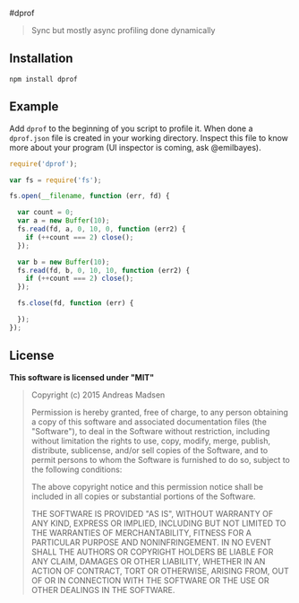 #dprof

> Sync but mostly async profiling done dynamically

## Installation

```sheel
npm install dprof
```

## Example

Add `dprof` to the beginning of you script to profile it. When done a `dprof.json` file is created in your working directory. Inspect this file
to know more about your program (UI inspector is coming, ask @emilbayes).

```javascript
require('dprof');

var fs = require('fs');

fs.open(__filename, function (err, fd) {

  var count = 0;
  var a = new Buffer(10);
  fs.read(fd, a, 0, 10, 0, function (err2) {
    if (++count === 2) close();
  });

  var b = new Buffer(10);
  fs.read(fd, b, 0, 10, 10, function (err2) {
    if (++count === 2) close();
  });

  fs.close(fd, function (err) {

  });
});
```

## License

**This software is licensed under "MIT"**

> Copyright (c) 2015 Andreas Madsen
>
> Permission is hereby granted, free of charge, to any person obtaining a copy
> of this software and associated documentation files (the "Software"), to deal
> in the Software without restriction, including without limitation the rights
> to use, copy, modify, merge, publish, distribute, sublicense, and/or sell
> copies of the Software, and to permit persons to whom the Software is
> furnished to do so, subject to the following conditions:
>
> The above copyright notice and this permission notice shall be included in
> all copies or substantial portions of the Software.
>
> THE SOFTWARE IS PROVIDED "AS IS", WITHOUT WARRANTY OF ANY KIND, EXPRESS OR
> IMPLIED, INCLUDING BUT NOT LIMITED TO THE WARRANTIES OF MERCHANTABILITY,
> FITNESS FOR A PARTICULAR PURPOSE AND NONINFRINGEMENT. IN NO EVENT SHALL THE
> AUTHORS OR COPYRIGHT HOLDERS BE LIABLE FOR ANY CLAIM, DAMAGES OR OTHER
> LIABILITY, WHETHER IN AN ACTION OF CONTRACT, TORT OR OTHERWISE, ARISING FROM,
> OUT OF OR IN CONNECTION WITH THE SOFTWARE OR THE USE OR OTHER DEALINGS IN
> THE SOFTWARE.
